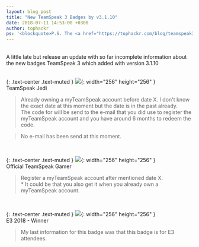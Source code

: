 ```yaml
---
layout: blog_post
title: "New TeamSpeak 3 Badges by v3.1.10"
date: 2018-07-11 14:53:00 +0300
author: tophackr
ps: '<blockquote>P.S. The <a href="https://tophackr.com/blog/teamspeak3-badges/">last post</a> is also updated and it has all the new badges.</blockquote>'
---
```


<br>
A little late but release an update with so far incomplete information about the new badges TeamSpeak 3 which added with version 3.1.10  
<br><br>

{: .text-center .text-muted }
![](https://badges-content.teamspeak.com/64221fd1-706c-4bb2-ba55-996c39effa79/TS-OG.svg){: width="256" height="256" }  
TeamSpeak Jedi

> Already owning a myTeamSpeak account before date X. I don't know the exact date at this moment but the date is in the past already.  
The code for will be send to the e-mail that you did use to register the myTeamSpeak account and you have around 6 months to redeem the code.

> No e-mail has been send at this moment.

<br>

{: .text-center .text-muted }
![](https://badges-content.teamspeak.com/c3f823eb-5d5c-40f9-9dbd-3437d59a539d/TS-2018.svg){: width="256" height="256" }  
Official TeamSpeak Gamer

> Register a myTeamSpeak account after mentioned date X.  
\* It could be that you also get it when you already own a myTeamSpeak account.

<br>

{: .text-center .text-muted }
![](https://badges-content.teamspeak.com/935e5a2a-954a-44ca-aa7a-55c79285b601/E3-2018.svg){: width="256" height="256" }  
E3 2018 - Winner

> My last information for this badge was that this badge is for E3 attendees.